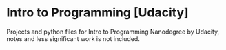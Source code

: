 # Intro to Programming [Udacity]
Projects and python files for Intro to Programming Nanodegree by Udacity, notes and less significant work is not included.
